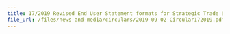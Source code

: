 ```yaml
---
title: 17/2019 Revised End User Statement formats for Strategic Trade Scheme bulk permit and individual permit
file_url: /files/news-and-media/circulars/2019-09-02-Circular172019.pdf
---
```


